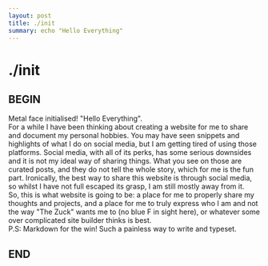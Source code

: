 ```yaml
---
layout: post
title: ./init
summary: echo "Hello Everything"
---
```


# ./init

## BEGIN
Metal face initialised! "Hello Everything".
<br/>
For a while I have been thinking about creating a website for me to share and document my personal hobbies. You may have seen snippets and highlights of what I do on social media, but I am getting tired of using those platforms. Social media, with all of its perks, has some serious downsides and it is not my ideal way of sharing things. What you see on those are curated posts, and they do not tell the whole story, which for me is the fun part. Ironically, the best way to share this website is through social media, so whilst I have not full escaped its grasp, I am still mostly away from it.
<br/>
So, this is what website is going to be: a place for me to properly share my thoughts and projects, and a place for me to truly express who I am and not the way "The Zuck" wants me to (no blue F in sight here), or whatever some over complicated site builder thinks is best.
<br/>
P.S: Markdown for the win! Such a painless way to write and typeset.

## END
